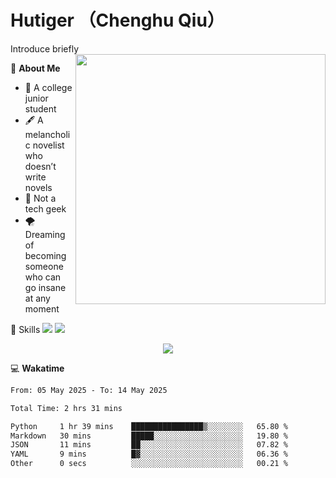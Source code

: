 # Hutiger （Chenghu Qiu）
Introduce briefly
<a href="#">
<img align="right" width="400" src="https://github-readme-stats-tau-lilac-25.vercel.app/api/top-langs/?username=hutiger9&layout=compact&langs_count=8&theme=transparent" />
</a>

💭 **About Me**

- 🏫 A college junior student
- 🖋️ A melancholic novelist who doesn’t write novels
- 🚫 Not a tech geek
- 🌪️ Dreaming of becoming someone who can go insane at any moment


🚀 Skills
![](https://img.shields.io/badge/-python-3e74a2?style=for-the-badge&logo=Python&logoColor=fff)
![](https://img.shields.io/badge/-pytorch-ee4c2c?style=for-the-badge&logo=PyTorch&logoColor=fff)

</p>
    <p align="center">
    <img src="https://profile-counter.glitch.me/{hutiger9}/count.svg" />
</p>


💻 **Wakatime**

<!--START_SECTION:waka-->

```txt
From: 05 May 2025 - To: 14 May 2025

Total Time: 2 hrs 31 mins

Python     1 hr 39 mins    ████████████████▒░░░░░░░░   65.80 %
Markdown   30 mins         █████░░░░░░░░░░░░░░░░░░░░   19.80 %
JSON       11 mins         ██░░░░░░░░░░░░░░░░░░░░░░░   07.82 %
YAML       9 mins          █▓░░░░░░░░░░░░░░░░░░░░░░░   06.36 %
Other      0 secs          ░░░░░░░░░░░░░░░░░░░░░░░░░   00.21 %
```

<!--END_SECTION:waka-->
